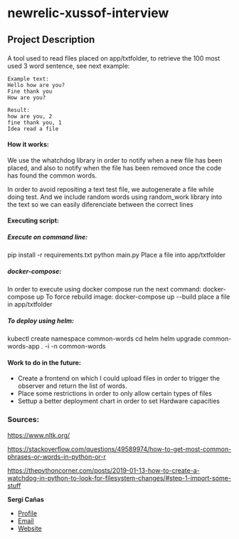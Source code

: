 # newrelic-xussof-interview

<h2 p align="left">Project Description</p></h1>

A tool used to read files placed on app/txtfolder, to retrieve the 100 most used 3 word sentence, see next example:

    Example text:
    Hello how are you?
    Fine thank you
    How are you?

    Result:
    how are you, 2
    fine thank you, 1
    Idea read a file

#### How it works:

We use the whatchdog library in order to notify when a new file has been placed, and also to notify when the file has been removed once the code has found the common words.

In order to avoid repositing a text test file, we autogenerate a file while doing test. And we include random words using random_work library into the text so we can easily diferenciate between the correct lines

#### Executing script:

##### Execute on command line:
pip install -r requirements.txt
python main.py
Place a file into app/txtfolder

##### docker-compose:
In order to execute using docker compose  run the next command:
docker-compose up
To force rebuild image:
docker-compose up --build
place a file in app/txtfolder

##### To deploy using helm:
kubectl create namespace common-words
cd helm
helm upgrade common-words-app . -i -n common-words

#### Work to do in the future:
- Create a frontend on which I could upload files in order to trigger the observer and return the list of words.
- Place some restrictions in order to only allow certain types of files
- Settup a better deployment chart in order to set Hardware capacities

### Sources: 
https://www.nltk.org/

https://stackoverflow.com/questions/49589974/how-to-get-most-common-phrases-or-words-in-python-or-r

https://thepythoncorner.com/posts/2019-01-13-how-to-create-a-watchdog-in-python-to-look-for-filesystem-changes/#step-1-import-some-stuff

**Sergi Cañas**

- [Profile](https://github.com/xussof "Sergi Cañas")
- [Email](mailto:xussof@gmail.com?subject=Hi% "Hi!")
- [Website](https://cloudsolute.net "Welcome")